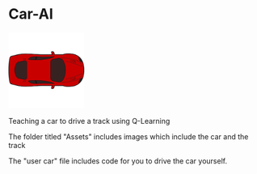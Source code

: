 # Car-AI


<img src="https://github.com/NoahHaag/Car-AI/blob/main/Assets/car.png" width="150">

Teaching a car to drive a track using Q-Learning

The folder titled "Assets" includes images which include the car and the track

The "user car" file includes code for you to drive the car yourself.
